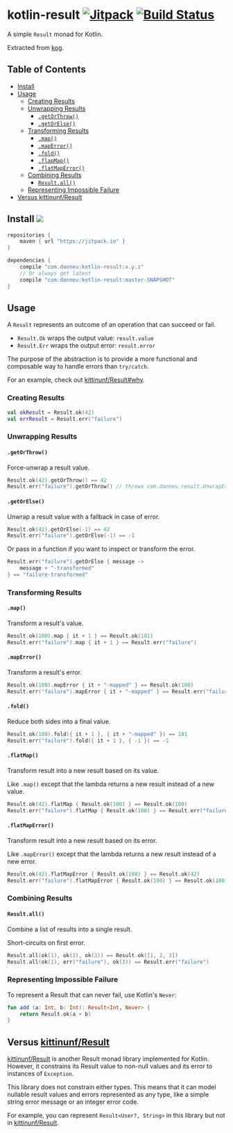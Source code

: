 # kotlin-result [![Jitpack](https://jitpack.io/v/com.danneu/kotlin-result.svg)](https://jitpack.io/#com.danneu/kotlin-result) [![Build Status](https://travis-ci.org/danneu/kotlin-result.svg?branch=master)](https://travis-ci.org/danneu/kotlin-result)

A simple `Result` monad for Kotlin.

Extracted from [kog](https://github.com/danneu/kog).

## Table of Contents

<!-- toc -->

- [Install](#install-)
- [Usage](#usage)
  * [Creating Results](#creating-results)
  * [Unwrapping Results](#unwrapping-results)
    + [`.getOrThrow()`](#getorthrow)
    + [`.getOrElse()`](#getorelse)
  * [Transforming Results](#transforming-results)
    + [`.map()`](#map)
    + [`.mapError()`](#maperror)
    + [`.fold()`](#fold)
    + [`.flapMap()`](#flapmap)
    + [`.flatMapError()`](#flatmaperror)
  * [Combining Results](#combining-results)
    + [`Result.all()`](#resultall)
  * [Representing Impossible Failure](#representing-impossible-failure)
- [Versus kittinunf/Result](#versus-kittinunfresult)

<!-- tocstop -->

## Install <a href="https://jitpack.io/#com.danneu/kotlin-result"><img src="https://jitpack.io/v/com.danneu/kotlin-result.svg"></a>

```groovy
repositories {
    maven { url "https://jitpack.io" }
}

dependencies {
    compile "com.danneu:kotlin-result:x.y.z"
    // Or always get latest
    compile "com.danneu:kotlin-result:master-SNAPSHOT"
}
```

## Usage

A `Result` represents an outcome of an operation that can succeed or fail.

- `Result.Ok` wraps the output value: `result.value`
- `Result.Err` wraps the output error: `result.error`

The purpose of the abstraction is to provide a more functional
and composable way to handle errors than `try/catch`.

For an example, check out [kittinunf/Result#why](https://github.com/kittinunf/Result#why).

### Creating Results

```kotlin
val okResult = Result.ok(42)
val errResult = Result.err("failure")
```

### Unwrapping Results

#### `.getOrThrow()`

Force-unwrap a result value.

```kotlin
Result.ok(42).getOrThrow() == 42
Result.err("failure").getOrThrow() // throws com.danneu.result.UnwrapException
```

#### `.getOrElse()`

Unwrap a result value with a fallback in case of error.

```kotlin
Result.ok(42).getOrElse(-1) == 42
Result.err("failure").getOrElse(-1) == -1
```

Or pass in a function if you want to inspect or transform the error.

```kotlin
Result.err("failure").getOrElse { message ->
    message + "-transformed"
} == "failure-transformed"
```

### Transforming Results

#### `.map()`

Transform a result's value.

```kotlin
Result.ok(100).map { it + 1 } == Result.ok(101)
Result.err("failure").map { it + 1 } == Result.err("failure")
```

#### `.mapError()`

Transform a result's error.

```kotlin
Result.ok(100).mapError { it + "-mapped" } == Result.ok(100)
Result.err("failure").mapError { it + "-mapped" } == Result.err("failure-mapped")
```

#### `.fold()`

Reduce both sides into a final value.

```kotlin
Result.ok(100).fold({ it + 1 }, { it + "-mapped" }) == 101
Result.err("failure").fold({ it + 1 }, { -1 }) == -1
```

#### `.flatMap()`

Transform result into a new result based on its value.

Like `.map()` except that the lambda returns a new result instead of a new value.

```kotlin
Result.ok(42).flatMap { Result.ok(100) } == Result.ok(100)
Result.err("failure").flatMap { Result.ok(100) } == Result.err("failure")
```

#### `.flatMapError()`

Transform result into a new result based on its error.

Like `.mapError()` except that the lambda returns a new result instead of a new error.

```kotlin
Result.ok(42).flatMapError { Result.ok(100) } == Result.ok(42)
Result.err("failure").flatMapError { Result.ok(100) } == Result.ok(100)
```

### Combining Results

#### `Result.all()`

Combine a list of results into a single result.

Short-circuits on first error.

```kotlin
Result.all(ok(1), ok(2), ok(3)) == Result.ok([1, 2, 3])
Result.all(ok(1), err("failure"), ok(3)) == Result.err("failure")
```

### Representing Impossible Failure

To represent a Result that can never fail, use Kotlin's `Never`:

```kotlin
fun add (a: Int, b: Int): Result<Int, Never> {
    return Result.ok(a + b)
}
```

## Versus <a href="https://github.com/kittinunf/Result">kittinunf/Result</a>

[kittinunf/Result][kittinunf] is another Result monad library
implemented for Kotlin. However, it constrains
its Result value to non-null values and its error to instances
of `Exception`.

This library does not constrain either types. This means that it can
model nullable result values and errors represented as any type,
like a simple string error message or an integer error code.

For example, you can represent `Result<User?, String>` in this library
but not in [kittinunf/Result][kittinunf].

[kittinunf]: https://github.com/kittinunf/Result
